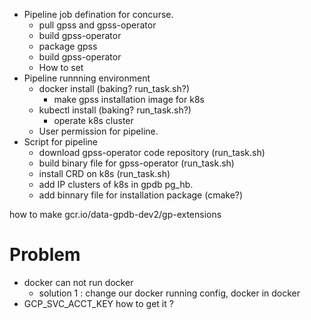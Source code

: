 - Pipeline job defination for concurse.
  - pull gpss and gpss-operator
  - build gpss-operator
  - package gpss
  - build gpss-operator 
  - How to set 
- Pipeline runnning environment
  - docker install (baking? run_task.sh?)
    - make gpss installation image for k8s
  - kubectl install (baking? run_task.sh?)
    - operate k8s cluster
  - User permission for pipeline.
- Script for pipeline
  - download gpss-operator code repository (run_task.sh)
  - build binary file for gpss-operator (run_task.sh)
  - install CRD on k8s (run_task.sh)
  - add IP clusters of k8s in gpdb pg_hb.
  - add binnary file for installation package (cmake?)

how to make gcr.io/data-gpdb-dev2/gp-extensions


# Problem
- docker can not run docker 
  - solution 1 : change our docker running config, docker in docker
- GCP_SVC_ACCT_KEY how to get it ?